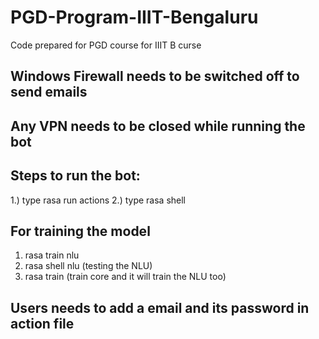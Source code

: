 # PGD-Program-IIIT-Bengaluru
Code prepared for PGD course for IIIT B curse
## Windows Firewall needs to be switched off to send emails
## Any VPN needs to be closed while running the bot

## Steps to run the bot:
1.) type rasa run actions
2.) type rasa shell

## For training the model
1. rasa train nlu
2. rasa shell nlu (testing the NLU)
3. rasa train (train core and it will train the NLU too)

## Users needs to add a email and its password in action file
